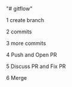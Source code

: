 "# gitflow" 

1 create branch

2 commits

3 more commits

4 Push and Open PR

5 Discuss PR and Fix PR

6 Merge